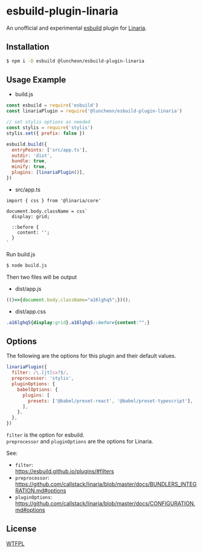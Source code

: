 # esbuild-plugin-linaria

An unofficial and experimental [esbuild](https://esbuild.github.io/) plugin for [Linaria](https://linaria.dev/).

## Installation

```sh
$ npm i -D esbuild @luncheon/esbuild-plugin-linaria
```

## Usage Example

- build.js

```js
const esbuild = require('esbuild')
const linariaPlugin = require('@luncheon/esbuild-plugin-linaria')

// set stylis options as needed
const stylis = require('stylis')
stylis.set({ prefix: false })

esbuild.build({
  entryPoints: ['src/app.ts'],
  outdir: 'dist',
  bundle: true,
  minify: true,
  plugins: [linariaPlugin()],
})
```

- src/app.ts

```tsx
import { css } from '@linaria/core'

document.body.className = css`
  display: grid;

  ::before {
    content: '';
  }
`
```

Run build.js

```sh
$ node build.js
```

Then two files will be output

- dist/app.js

```js
(()=>{document.body.className="a16lghq5";})();
```

- dist/app.css

```css
.a16lghq5{display:grid}.a16lghq5::before{content:"";}
```

## Options

The following are the options for this plugin and their default values.

```js
linariaPlugin({
  filter: /\.[jt]sx?$/,
  preprocessor: 'stylis',
  pluginOptions: {
    babelOptions: {
      plugins: [
        presets: ['@babel/preset-react', '@babel/preset-typescript'],
      ],
    },
  },
})
```

`filter` is the option for esbuild.  
`preprocessor` and `pluginOptions` are the options for Linaria.

See:

- `filter`:  
  https://esbuild.github.io/plugins/#filters
- `preprocessor`:  
  https://github.com/callstack/linaria/blob/master/docs/BUNDLERS_INTEGRATION.md#options
- `pluginOptions`:  
  https://github.com/callstack/linaria/blob/master/docs/CONFIGURATION.md#options

## License

[WTFPL](http://www.wtfpl.net/)

